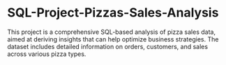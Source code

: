 # SQL-Project-Pizzas-Sales-Analysis
This project is a comprehensive SQL-based analysis of pizza sales data, aimed at deriving insights that can help optimize business strategies. The dataset includes detailed information on orders, customers, and sales across various pizza types.
